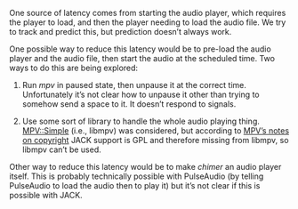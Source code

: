 One source of latency comes from starting the audio player,
which requires the player to load,
and then the player needing to load the audio file.
We try to track and predict this, but prediction doesn’t always work.

One possible way to reduce this latency would be to pre-load the audio player
and the audio file, then start the audio at the scheduled time.
Two ways to do this are being explored:

1. Run *mpv* in paused state, then unpause it at the correct time.
Unfortunately it’s not clear how to unpause it other than trying to somehow send a space to it.
It doesn’t respond to signals.

2. Use some sort of library to handle the whole audio playing thing.
[MPV::Simple](https://metacpan.org/pod/MPV::Simple) (i.e., libmpv) was considered,
but according to [MPV’s notes on copyright](https://github.com/mpv-player/mpv/blob/master/Copyright)
JACK support is GPL and therefore missing from libmpv,
so libmpv can’t be used.

Other way to reduce this latency would be to make *chimer* an audio player itself.
This is probably technically possible with PulseAudio (by telling PulseAudio to load the audio then to play it)
but it’s not clear if this is possible with JACK.
